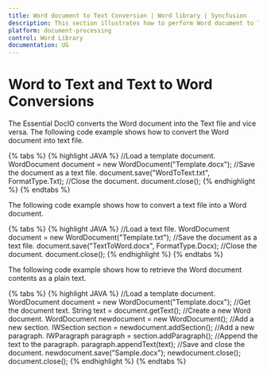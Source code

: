 ```yaml
---
title: Word document to Text Conversion | Word library | Syncfusion
description: This section illustrates how to perform Word document to Text conversion using Syncfusion Word library (Essential DocIO)
platform: document-processing
control: Word Library
documentation: UG
---
```


# Word to Text and Text to Word Conversions

The Essential DocIO converts the Word document into the Text file and vice versa. The following code example shows how to convert the Word document into text file.

{% tabs %}
{% highlight JAVA %}
//Load a template document.
WordDocument document = new WordDocument("Template.docx");
//Save the document as a text file.
document.save("WordToText.txt", FormatType.Txt);
//Close the document.
document.close();
{% endhighlight %}
{% endtabs %}

The following code example shows how to convert a text file into a Word document.

{% tabs %}
{% highlight JAVA %}
//Load a text file.
WordDocument document = new WordDocument("Template.txt");
//Save the document as a text file.
document.save("TextToWord.docx", FormatType.Docx);
//Close the document.
document.close();
{% endhighlight %}
{% endtabs %}

The following code example shows how to retrieve the Word document contents as a plain text.

{% tabs %}
{% highlight JAVA %}
//Load a template document.
WordDocument document = new WordDocument("Template.docx");
//Get the document text.
String text = document.getText();
//Create a new Word document.
WordDocument newdocument = new WordDocument();
//Add a new section.
IWSection section = newdocument.addSection();
//Add a new paragraph.
IWParagraph paragraph = section.addParagraph();
//Append the text to the paragraph.
paragraph.appendText(text);
//Save and close the document.
newdocument.save("Sample.docx");
newdocument.close();
document.close();
{% endhighlight %}
{% endtabs %}

